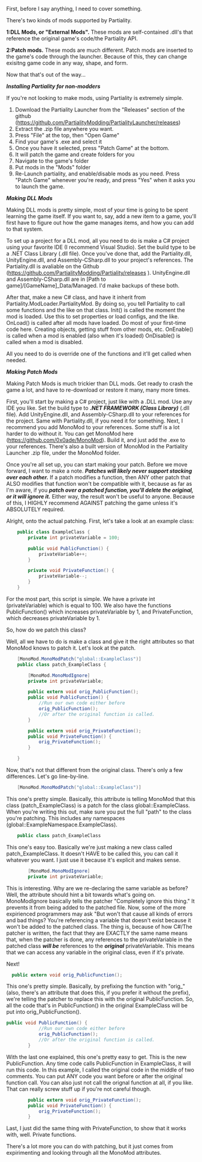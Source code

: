First, before I say anything, I need to cover something.

There's two kinds of mods supported by Partiality. 

**1:DLL Mods, or "External Mods".** These mods are self-contained .dll's that reference the original game's code/the Partiality API.

**2:Patch mods.** These mods are much different. Patch mods are inserted to the game's code through the launcher. Because of this, they can change exisitng game code in any way, shape, and form.

Now that that's out of the way...

__***Installing Partiality for non-modders***__

If you're not looking to make mods, using Partiality is extremely simple.
1. Download the Partiality Launcher from the "Releases" section of the github (https://github.com/PartialityModding/PartialityLauncher/releases)
2. Extract the .zip file anywhere you want.
3. Press "File" at the top, then "Open Game"
4. Find your game's .exe and select it
5. Once you have it selected, press "Patch Game" at the bottom.
6. It will patch the game and create folders for you
7. Navigate to the game's folder
8. Put mods in the "Mods" folder
9. Re-Launch partiality, and enable/disable mods as you need. Press "Patch Game" whenever you're ready, and press "Yes" when it asks you to launch the game.

__***Making DLL Mods***__

Making DLL mods is pretty simple, most of your time is going to be spent learning the game itself. If you want to, say, add a new item to a game, you'll first have to figure out how the game manages items, and how you can add to that system.

To set up a project for a DLL mod, all you need to do is make a C# project using your favorite IDE (I recommend Visual Studio). Set the build type to be a .NET Class Library (.dll file).
Once you've done that, add the Partiality.dll, UnityEngine.dll, and Assembly-CSharp.dll to your project's references. The Partiality.dll is avaliable on the Github (https://github.com/PartialityModding/Partiality/releases ). UnityEngine.dll and Assembly-CSharp.dll are in [Path to game]/[GameName]_Data/Managed. I'd make backups of these both.

After that, make a new C# class, and have it inherit from Partiality.ModLoader.PartialityMod. By doing so, you tell Partiality to call some functions and the like on that class.
Init() is called the moment the mod is loaded. Use this to set properties or load configs, and the like.
OnLoad() is called after all mods have loaded. Do most of your first-time code here. Creating objects, getting stuff from other mods, etc.
OnEnable() is called when a mod is enabled (also when it's loaded)
OnDisable() is called when a mod is disabled.

All you need to do is override one of the functions and it'll get called when needed.

__***Making Patch Mods***__

Making Patch Mods is much trickier than DLL mods. Get ready to crash the game a lot, and have to re-download or restore it many, many more times.

First, you'll start by making a C# project, just like with a .DLL mod. Use any IDE you like. Set the build type to ***.NET FRAMEWORK (Class Library)***  (.dll file). Add UnityEngine.dll, and Assembly-CSharp.dll to your references for the project. Same with Partiality.dll, if you need it for something. Next, I recommend  you add MonoMod to your references. Some stuff is a lot harder to do without it. You can get MonoMod here (https://github.com/0x0ade/MonoMod). Build it, and just add the .exe to your references. There's also a built version of MonoMod in the Partiality Launcher .zip file, under the MonoMod folder.

Once you're all set up, you can start making your patch. Before we move forward, I want to make a note. ***Patches will likely never support stacking over each other.*** If a patch modifies a function, then ANY other patch that ALSO modifies that function won't be compatible with it, because as far as I'm aware, if you ***patch over a patched function, you'll delete the original, or it will ignore it.*** Either way, the result won't be useful to anyone. Because of this, I HIGHLY recommend  AGAINST patching the game unless it's ABSOLUTELY required.

Alright, onto the actual patching.
First, let's take a look at an example class:


```cs
    public class ExampleClass {
        private int privateVariable = 100;

        public void PublicFunction() {
            privateVariable++;
        }

        private void PrivateFunction() {
            privateVariable--;
        }
    }
```

For the most part, this script is simple. We have a private int (privateVariable) which is equal to 100. 
We also have the functions PublicFunction() which increases privateVariable by 1, and PrivateFunction, which decreases privateVariable by 1.

So, how do we patch this class?

Well, all we have to do is make a class and give it the right attributes so that MonoMod knows to patch it.
Let's look at the patch.

```cs
    [MonoMod.MonoModPatch("global::ExampleClass")]
    public class patch_ExampleClass {

        [MonoMod.MonoModIgnore]
        private int privateVariable;

        public extern void orig_PublicFunction();
        public void PublicFunction() {
            //Run our own code either before
            orig_PublicFunction();
            //Or after the original function is called.
        }

        public extern void orig_PrivateFunction();
        public void PrivateFunction() {
            orig_PrivateFunction();
        }

    }
```

Now, that's not that different from the original class. There's only a few differences.
Let's go line-by-line.
```cs
    [MonoMod.MonoModPatch("global::ExampleClass")]
```
This one's pretty simple. Basically, this attribute is telling MonoMod that this class (patch_ExampleClass) is a patch for the class global::ExampleClass. When you're writing this out, make sure you put the full "path" to the class you're patching. This includes any namespaces (global::ExampleNamespace.ExampleClass).

```cs
    public class patch_ExampleClass
```
This one's easy too. Basically we're just making a new class called patch_ExampleClass. It doesn't HAVE to be called this, you can call it whatever you want. I just use it because it's explicit and makes sense.

```cs
        [MonoMod.MonoModIgnore]
        private int privateVariable;
```
This is interesting. Why are we re-declaring the same variable as before? Well, the attribute should hint a bit towards what's going on. MonoModIgnore basically tells the patcher "Completely ignore this thing." It prevents it from being added to the patched file. Now, some of the more expirienced programmers may ask "But won't that cause all kinds of errors and bad things? You're referencing a variable that doesn't exist because it won't be added to the patched class.
The thing is, because of how C#/The patcher is written, the fact that they are EXACTLY the same name means that, when the patcher is done, any references to the privateVariable in the patched class ***will be*** references to the ***original*** privateVariable. This means that we can access any variable in the original class, even if it's private.

Next!
```cs
  public extern void orig_PublicFunction();
```
This one's pretty simple. Basically, by prefixing the function with "orig_" (also, there's an attribute that does this, if you prefer it without the prefix), we're telling the patcher to replace this with the original PublicFunction. So, all the code that's in PublicFunction() in the original ExampleClass will be put into orig_PublicFunction().

```cs
public void PublicFunction() {
            //Run our own code either before
            orig_PublicFunction();
            //Or after the original function is called.
        }
```
With the last one explained, this one's pretty easy to get. This is the new PublicFunction. Any time code calls PublicFunction in ExampleClass, it will run this code. In this example, I called the original code in the middle of two comments. You can put ANY code you want before or after the original function call. You can also just not call the orignal function at all, if you like. That can really screw stuff up if you're not careful though.

```cs
        public extern void orig_PrivateFunction();
        public void PrivateFunction() {
            orig_PrivateFunction();
        }
```
Last, I just did the same thing with PrivateFunction, to show that it works with, well. Private functions.

There's a lot more you can do with patching, but it just comes from expirimenting and looking through all the MonoMod attributes.
